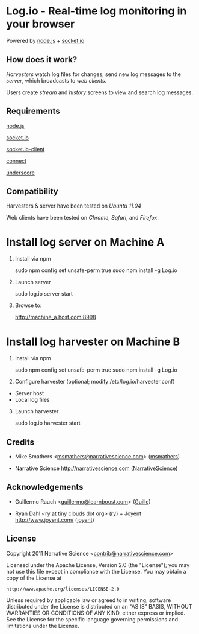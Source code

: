 Log.io - Real-time log monitoring in your browser
=================================================

Powered by [node.js](http://nodejs.org) + [socket.io](http://socket.io)

## How does it work?

*Harvesters* watch log files for changes, send new log messages to the *server*, which broadcasts to *web clients*.

Users create *stream* and *history* screens to view and search log messages.

## Requirements

[node.js](http://nodejs.org)

[socket.io](http://socket.io)

[socket.io-client](https://github.com/LearnBoost/socket.io-client)

[connect](http://senchalabs.github.com/connect/)

[underscore](http://documentcloud.github.com/underscore/)

## Compatibility

Harvesters & server have been tested on *Ubuntu 11.04*

Web clients have been tested on *Chrome*, *Safari*, and *Firefox*.

# Install log server on Machine A

1) Install via npm

    sudo npm config set unsafe-perm true 
    sudo npm install -g Log.io

2) Launch server

    sudo log.io server start

3) Browse to:

    http://machine_a.host.com:8998

# Install log harvester on Machine B

1) Install via npm

    sudo npm config set unsafe-perm true 
    sudo npm install -g Log.io

2) Configure harvester (optional; modify /etc/log.io/harvester.conf)

- Server host
- Local log files

3) Launch harvester

    sudo log.io harvester start

## Credits

- Mike Smathers &lt;msmathers@narrativescience.com&gt; ([msmathers](http://github.com/msmathers))

- Narrative Science http://narrativescience.com ([NarrativeScience](http://github.com/NarrativeScience))

## Acknowledgements

- Guillermo Rauch &lt;guillermo@learnboost.com&gt; ([Guille](http://github.com/guille))

- Ryan Dahl &lt;ry at tiny clouds dot org&gt; ([ry](https://github.com/ry)) + Joyent http://www.joyent.com/ ([joyent](https://github.com/joyent/))

## License 

Copyright 2011 Narrative Science &lt;contrib@narrativescience.com&gt;

Licensed under the Apache License, Version 2.0 (the "License");
you may not use this file except in compliance with the License.
You may obtain a copy of the License at

    http://www.apache.org/licenses/LICENSE-2.0

Unless required by applicable law or agreed to in writing, software
distributed under the License is distributed on an "AS IS" BASIS,
WITHOUT WARRANTIES OR CONDITIONS OF ANY KIND, either express or implied.
See the License for the specific language governing permissions and
limitations under the License.
